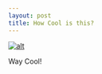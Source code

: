 ```yaml
---
layout: post
title: How Cool is this?
---
```


[![alt](https://www.thecodingspace.com/uploads/6/0/5/0/60503695/screen-shot-2019-07-30-at-9-59-00-am_orig.png)](https://www.thecodingspace.com/blog)

Way Cool!
